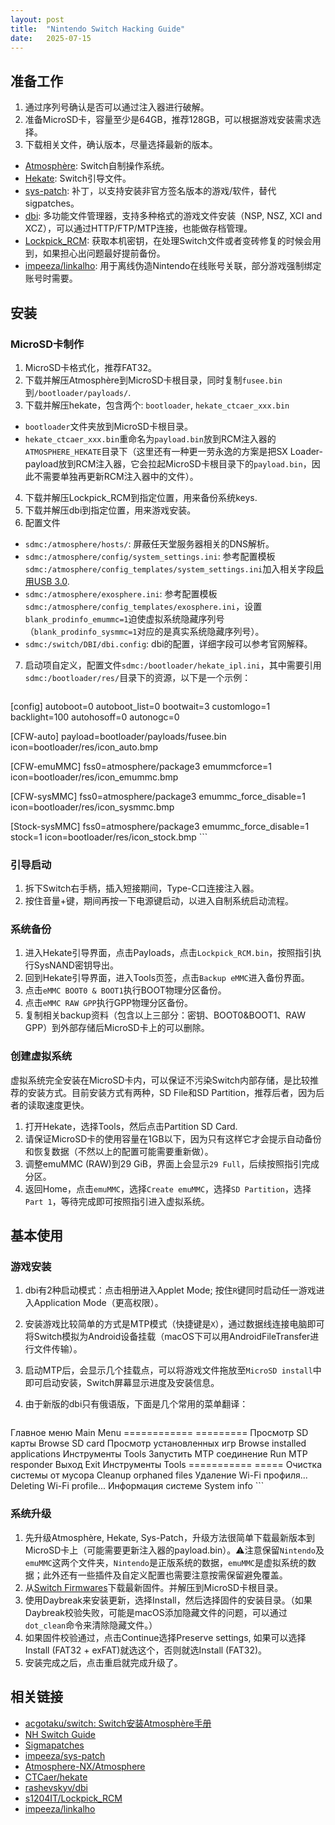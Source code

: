 ```yaml
---
layout: post
title:  "Nintendo Switch Hacking Guide"
date:   2025-07-15
---
```

## 准备工作

1. 通过序列号确认是否可以通过注入器进行破解。
2. 准备MicroSD卡，容量至少是64GB，推荐128GB，可以根据游戏安装需求选择。
3. 下载相关文件，确认版本，尽量选择最新的版本。
  - [Atmosphère](https://github.com/Atmosphere-NX/Atmosphere): Switch自制操作系统。
  - [Hekate](https://github.com/CTCaer/hekate): Switch引导文件。
  - [sys-patch](https://github.com/impeeza/sys-patch): 补丁，以支持安装非官方签名版本的游戏/软件，替代sigpatches。
  - [dbi](https://github.com/rashevskyv/dbi/tree/main): 多功能文件管理器，支持多种格式的游戏文件安装（NSP, NSZ, XCI and XCZ），可以通过HTTP/FTP/MTP连接，也能做存档管理。
  - [Lockpick_RCM](https://github.com/s1204IT/Lockpick_RCM): 获取本机密钥，在处理Switch文件或者变砖修复的时候会用到，如果担心出问题最好提前备份。
  - [impeeza/linkalho](https://github.com/impeeza/linkalho): 用于离线伪造Nintendo在线账号关联，部分游戏强制绑定账号时需要。

## 安装

### MicroSD卡制作

1. MicroSD卡格式化，推荐FAT32。
2. 下载并解压Atmosphère到MicroSD卡根目录，同时复制`fusee.bin`到`/bootloader/payloads/`.
3. 下载并解压hekate，包含两个: `bootloader`, `hekate_ctcaer_xxx.bin`
  - `bootloader`文件夹放到MicroSD卡根目录。
  - `hekate_ctcaer_xxx.bin`重命名为`payload.bin`放到RCM注入器的`ATMOSPHERE_HEKATE`目录下（这里还有一种更一劳永逸的方案是把SX Loader-payload放到RCM注入器，它会拉起MicroSD卡根目录下的`payload.bin`，因此不需要单独再更新RCM注入器中的文件）。
4. 下载并解压Lockpick_RCM到指定位置，用来备份系统keys.
5. 下载并解压dbi到指定位置，用来游戏安装。
6. 配置文件
  - `sdmc:/atmosphere/hosts/`: 屏蔽任天堂服务器相关的DNS解析。
  - `sdmc:/atmosphere/config/system_settings.ini`: 参考配置模板`sdmc:/atmosphere/config_templates/system_settings.ini`加入相关字段[启用USB 3.0](https://github.com/rashevskyv/dbi/blob/main/README_ENG.md#usb-30).
  - `sdmc:/atmosphere/exosphere.ini`: 参考配置模板`sdmc:/atmosphere/config_templates/exosphere.ini`，设置`blank_prodinfo_emummc=1`迫使虚拟系统隐藏序列号（`blank_prodinfo_sysmmc=1`对应的是真实系统隐藏序列号）。
  - `sdmc:/switch/DBI/dbi.config`: dbi的配置，详细字段可以参考官网解释。
7. 启动项自定义，配置文件`sdmc:/bootloader/hekate_ipl.ini`，其中需要引用`sdmc:/bootloader/res/`目录下的资源，以下是一个示例：

    ```
[config]
autoboot=0
autoboot_list=0
bootwait=3
customlogo=1
backlight=100
autohosoff=0
autonogc=0

[CFW-auto]
payload=bootloader/payloads/fusee.bin
icon=bootloader/res/icon_auto.bmp

[CFW-emuMMC]
fss0=atmosphere/package3
emummcforce=1
icon=bootloader/res/icon_emummc.bmp

[CFW-sysMMC]
fss0=atmosphere/package3
emummc_force_disable=1
icon=bootloader/res/icon_sysmmc.bmp

[Stock-sysMMC]
fss0=atmosphere/package3
emummc_force_disable=1
stock=1
icon=bootloader/res/icon_stock.bmp
    ```

### 引导启动

1. 拆下Switch右手柄，插入短接期间，Type-C口连接注入器。
2. 按住音量+键，期间再按一下电源键启动，以进入自制系统启动流程。

### 系统备份

1. 进入Hekate引导界面，点击Payloads，点击`Lockpick_RCM.bin`，按照指引执行SysNAND密钥导出。
2. 回到Hekate引导界面，进入Tools页签，点击`Backup eMMC`进入备份界面。
3. 点击`eMMC BOOT0 & BOOT1`执行BOOT物理分区备份。
4. 点击`eMMC RAW GPP`执行GPP物理分区备份。
5. 复制相关backup资料（包含以上三部分：密钥、BOOT0&BOOT1、RAW GPP）到外部存储后MicroSD卡上的可以删除。

### 创建虚拟系统

虚拟系统完全安装在MicroSD卡内，可以保证不污染Switch内部存储，是比较推荐的安装方式。目前安装方式有两种，SD File和SD Partition，推荐后者，因为后者的读取速度更快。

1. 打开Hekate，选择Tools，然后点击Partition SD Card.
2. 请保证MicroSD卡的使用容量在1GB以下，因为只有这样它才会提示自动备份和恢复数据（不然以上的配置可能需要重新做）。
3. 调整emuMMC (RAW)到29 GiB，界面上会显示`29 Full`，后续按照指引完成分区。
4. 返回Home，点击`emuMMC`，选择`Create emuMMC`，选择`SD Partition`，选择`Part 1`，等待完成即可按照指引进入虚拟系统。

## 基本使用

### 游戏安装

1. dbi有2种启动模式：点击相册进入Applet Mode; 按住`R`键同时启动任一游戏进入Application Mode（更高权限）。
2. 安装游戏比较简单的方式是MTP模式（快捷键是`X`），通过数据线连接电脑即可将Switch模拟为Android设备挂载（macOS下可以用AndroidFileTransfer进行文件传输）。
3. 启动MTP后，会显示几个挂载点，可以将游戏文件拖放至`MicroSD install`中即可启动安装，Switch屏幕显示进度及安装信息。
4. 由于新版的dbi只有俄语版，下面是几个常用的菜单翻译：

    ```
Главное меню                  Main Menu
============                  =========
Просмотр SD карты             Browse SD card
Просмотр установленных игр    Browse installed applications
Инструменты                   Tools
Запустить МТР соединение      Run MTP responder
Выход                         Exit
Инструменты                   Tools
===========                   =====
Очистка системы от мусора     Cleanup orphaned files
Удаление Wi-Fi профиля...     Deleting Wi-Fi profile...
Информация системе            System info
    ```

### 系统升级

1. 先升级Atmosphère, Hekate, Sys-Patch，升级方法很简单下载最新版本到MicroSD卡上（可能需要更新注入器的payload.bin）。⚠️注意保留`Nintendo`及`emuMMC`这两个文件夹，`Nintendo`是正版系统的数据，`emuMMC`是虚拟系统的数据；此外还有一些插件及自定义配置也需要注意按需保留避免覆盖。
2. 从[Switch Firmwares](https://darthsternie.net/switch-firmwares/)下载最新固件。并解压到MicroSD卡根目录。
3. 使用Daybreak来安装更新，选择Install，然后选择固件的安装目录。（如果Daybreak校验失败，可能是macOS添加隐藏文件的问题，可以通过`dot_clean`命令来清除隐藏文件。）
4. 如果固件校验通过，点击Continue选择Preserve settings, 如果可以选择Install (FAT32 + exFAT)就选这个，否则就选Install (FAT32)。
5. 安装完成之后，点击重启就完成升级了。

## 相关链接

* [acgotaku/switch: Switch安装Atmosphère手册](https://github.com/acgotaku/switch)
* [NH Switch Guide](https://switch.hacks.guide/)
* [Sigmapatches](https://sigmapatches.su)
* [impeeza/sys-patch](https://github.com/impeeza/sys-patch)
* [Atmosphere-NX/Atmosphere](https://github.com/Atmosphere-NX/Atmosphere)
* [CTCaer/hekate](https://github.com/CTCaer/hekate)
* [rashevskyv/dbi](https://github.com/rashevskyv/dbi/tree/main)
* [s1204IT/Lockpick_RCM](https://github.com/s1204IT/Lockpick_RCM)
* [impeeza/linkalho](https://github.com/impeeza/linkalho)
